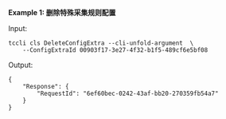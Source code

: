 **Example 1: 删除特殊采集规则配置**



Input: 

```
tccli cls DeleteConfigExtra --cli-unfold-argument  \
    --ConfigExtraId 00903f17-3e27-4f32-b1f5-489cf6e5bf08
```

Output: 
```
{
    "Response": {
        "RequestId": "6ef60bec-0242-43af-bb20-270359fb54a7"
    }
}
```

